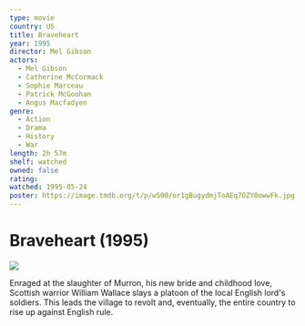 ```yaml
---
type: movie
country: US
title: Braveheart
year: 1995
director: Mel Gibson
actors:
  - Mel Gibson
  - Catherine McCormack
  - Sophie Marceau
  - Patrick McGoohan
  - Angus Macfadyen
genre:
  - Action
  - Drama
  - History
  - War
length: 2h 57m
shelf: watched
owned: false
rating:
watched: 1995-05-24
poster: https://image.tmdb.org/t/p/w500/or1gBugydmjToAEq7OZY0owwFk.jpg
---
```


# Braveheart (1995)

![](https://image.tmdb.org/t/p/w500/or1gBugydmjToAEq7OZY0owwFk.jpg)

Enraged at the slaughter of Murron, his new bride and childhood love, Scottish warrior William Wallace slays a platoon of the local English lord's soldiers. This leads the village to revolt and, eventually, the entire country to rise up against English rule.